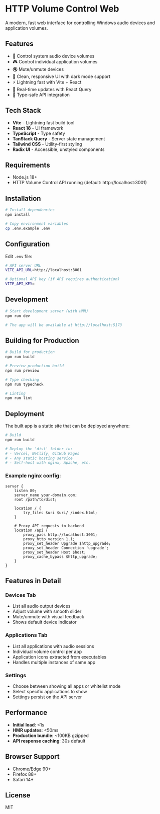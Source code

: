# HTTP Volume Control Web

A modern, fast web interface for controlling Windows audio devices and application volumes.

## Features

- 🎵 Control system audio device volumes
- 🎮 Control individual application volumes  
- 🔇 Mute/unmute devices
- 🎨 Clean, responsive UI with dark mode support
- ⚡ Lightning fast with Vite + React
- 🔄 Real-time updates with React Query
- 🎯 Type-safe API integration

## Tech Stack

- **Vite** - Lightning fast build tool
- **React 18** - UI framework
- **TypeScript** - Type safety
- **TanStack Query** - Server state management
- **Tailwind CSS** - Utility-first styling
- **Radix UI** - Accessible, unstyled components

## Requirements

- Node.js 18+
- HTTP Volume Control API running (default: http://localhost:3001)

## Installation

```bash
# Install dependencies
npm install

# Copy environment variables
cp .env.example .env
```

## Configuration

Edit `.env` file:

```bash
# API server URL
VITE_API_URL=http://localhost:3001

# Optional API key (if API requires authentication)
VITE_API_KEY=
```

## Development

```bash
# Start development server (with HMR)
npm run dev

# The app will be available at http://localhost:5173
```

## Building for Production

```bash
# Build for production
npm run build

# Preview production build
npm run preview

# Type checking
npm run typecheck

# Linting
npm run lint
```

## Deployment

The built app is a static site that can be deployed anywhere:

```bash
# Build
npm run build

# Deploy the 'dist' folder to:
# - Vercel, Netlify, GitHub Pages
# - Any static hosting service
# - Self-host with nginx, Apache, etc.
```

### Example nginx config:

```nginx
server {
    listen 80;
    server_name your-domain.com;
    root /path/to/dist;
    
    location / {
        try_files $uri $uri/ /index.html;
    }
    
    # Proxy API requests to backend
    location /api {
        proxy_pass http://localhost:3001;
        proxy_http_version 1.1;
        proxy_set_header Upgrade $http_upgrade;
        proxy_set_header Connection 'upgrade';
        proxy_set_header Host $host;
        proxy_cache_bypass $http_upgrade;
    }
}
```

## Features in Detail

### Devices Tab
- List all audio output devices
- Adjust volume with smooth slider
- Mute/unmute with visual feedback
- Shows default device indicator

### Applications Tab  
- List all applications with audio sessions
- Individual volume control per app
- Application icons extracted from executables
- Handles multiple instances of same app

### Settings
- Choose between showing all apps or whitelist mode
- Select specific applications to show
- Settings persist on the API server

## Performance

- **Initial load**: <1s
- **HMR updates**: <50ms
- **Production bundle**: ~100KB gzipped
- **API response caching**: 30s default

## Browser Support

- Chrome/Edge 90+
- Firefox 88+
- Safari 14+

## License

MIT